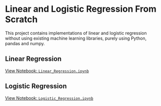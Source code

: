 # Linear and Logistic Regression From Scratch

This project contains implementations of linear and logistic regression without using existing machine learning libraries, purely using Python, pandas and numpy.


## Linear Regression
[View Notebook: `Linear_Regression.ipynb`](./regression_lineaire_from_scratch.ipynb)



## Logistic Regression
[View Notebook: `Logistic_Regression.ipynb`](./logistic-regression-from-scratch.ipynb)

